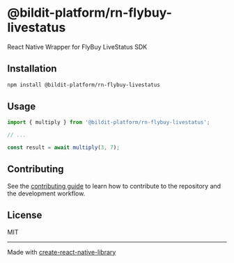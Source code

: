 # @bildit-platform/rn-flybuy-livestatus

React Native Wrapper for FlyBuy LiveStatus SDK

## Installation

```sh
npm install @bildit-platform/rn-flybuy-livestatus
```

## Usage


```js
import { multiply } from '@bildit-platform/rn-flybuy-livestatus';

// ...

const result = await multiply(3, 7);
```


## Contributing

See the [contributing guide](CONTRIBUTING.md) to learn how to contribute to the repository and the development workflow.

## License

MIT

---

Made with [create-react-native-library](https://github.com/callstack/react-native-builder-bob)
